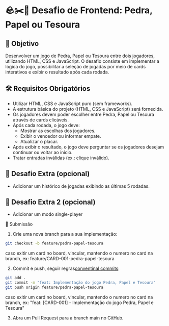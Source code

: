 # 🪨✂️📄 Desafio de Frontend: Pedra, Papel ou Tesoura

## 🎯 Objetivo

Desenvolver um jogo de Pedra, Papel ou Tesoura entre dois jogadores, utilizando HTML, CSS e JavaScript. O desafio consiste em implementar a lógica do jogo, possibilitar a seleção de jogadas por meio de cards interativos e exibir o resultado após cada rodada.

## 🛠️ Requisitos Obrigatórios

- Utilizar HTML, CSS e JavaScript puro (sem frameworks).
- A estrutura básica do projeto (HTML, CSS e JavaScript) será fornecida.
- Os jogadores devem poder escolher entre Pedra, Papel ou Tesoura através de cards clicáveis.
- Após cada rodada, o jogo deve:
  - Mostrar as escolhas dos jogadores.
  - Exibir o vencedor ou informar empate.
  - Atualizar o placar.
- Após exibir o resultado, o jogo deve perguntar se os jogadores desejam continuar ou voltar ao início.
- Tratar entradas inválidas (ex.: clique inválido).

## 🚀 Desafio Extra (opcional)

- Adicionar um histórico de jogadas exibindo as últimas 5 rodadas.

## 🚀 Desafio Extra 2 (opcional)

- Adicionar um modo single-player

📌 Submissão

1. Crie uma nova branch para a sua implementação:

```bash
git checkout -b feature/pedra-papel-tesoura
```

caso exitir um card no board, vincular, mantendo o numero no card na branch, ex: feature/CARD-001-pedra-papel-tesoura

2. Commit e push, seguir regras[conventinal commits](https://www.conventionalcommits.org/en/v1.0.0/):

```bash
git add .
git commit -m "feat: Implementação do jogo Pedra, Papel e Tesoura"
git push origin feature/pedra-papel-tesoura
```

caso exitir um card no board, vincular, mantendo o numero no card na branch, ex: "feat: [CARD-001] - Implementação do jogo Pedra, Papel e Tesoura"

3. Abra um Pull Request para a branch main no GitHub.
